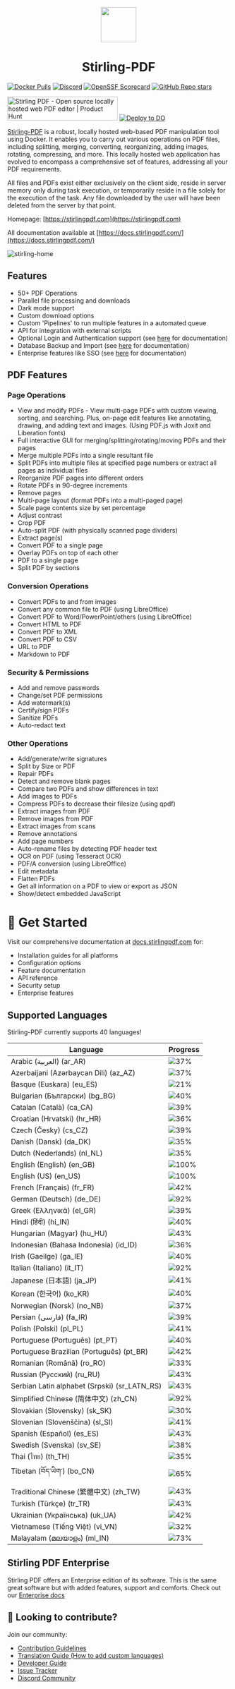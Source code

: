 <p align="center"><img src="https://raw.githubusercontent.com/Stirling-Tools/Stirling-PDF/main/docs/stirling.png" width="80"></p>
<h1 align="center">Stirling-PDF</h1>

[![Docker Pulls](https://img.shields.io/docker/pulls/frooodle/s-pdf)](https://hub.docker.com/r/frooodle/s-pdf)
[![Discord](https://img.shields.io/discord/1068636748814483718?label=Discord)](https://discord.gg/HYmhKj45pU)
[![OpenSSF Scorecard](https://api.scorecard.dev/projects/github.com/Stirling-Tools/Stirling-PDF/badge)](https://scorecard.dev/viewer/?uri=github.com/Stirling-Tools/Stirling-PDF)
[![GitHub Repo stars](https://img.shields.io/github/stars/stirling-tools/stirling-pdf?style=social)](https://github.com/Stirling-Tools/stirling-pdf)

<a href="https://www.producthunt.com/posts/stirling-pdf?embed=true&utm_source=badge-featured&utm_medium=badge&utm_souce=badge-stirling&#0045;pdf" target="_blank"><img src="https://api.producthunt.com/widgets/embed-image/v1/featured.svg?post_id=641239&theme=light" alt="Stirling&#0032;PDF - Open&#0032;source&#0032;locally&#0032;hosted&#0032;web&#0032;PDF&#0032;editor | Product Hunt" style="width: 250px; height: 54px;" width="250" height="54" /></a>
[![Deploy to DO](https://www.deploytodo.com/do-btn-blue.svg)](https://cloud.digitalocean.com/apps/new?repo=https://github.com/Stirling-Tools/Stirling-PDF/tree/digitalOcean&refcode=c3210994b1af)

[Stirling-PDF](https://www.stirlingpdf.com) is a robust, locally hosted web-based PDF manipulation tool using Docker. It enables you to carry out various operations on PDF files, including splitting, merging, converting, reorganizing, adding images, rotating, compressing, and more. This locally hosted web application has evolved to encompass a comprehensive set of features, addressing all your PDF requirements.

All files and PDFs exist either exclusively on the client side, reside in server memory only during task execution, or temporarily reside in a file solely for the execution of the task. Any file downloaded by the user will have been deleted from the server by that point.

Homepage: [https://stirlingpdf.com](https://stirlingpdf.com)

All documentation available at [https://docs.stirlingpdf.com/](https://docs.stirlingpdf.com/)

![stirling-home](images/stirling-home.jpg)

## Features

- 50+ PDF Operations
- Parallel file processing and downloads
- Dark mode support
- Custom download options
- Custom 'Pipelines' to run multiple features in a automated queue
- API for integration with external scripts
- Optional Login and Authentication support (see [here](https://docs.stirlingpdf.com/Advanced%20Configuration/System%20and%20Security) for documentation)
- Database Backup and Import (see [here](https://docs.stirlingpdf.com/Advanced%20Configuration/DATABASE) for documentation)
- Enterprise features like SSO (see [here](https://docs.stirlingpdf.com/Advanced%20Configuration/Single%20Sign-On%20Configuration) for documentation)

## PDF Features

### Page Operations

- View and modify PDFs - View multi-page PDFs with custom viewing, sorting, and searching. Plus, on-page edit features like annotating, drawing, and adding text and images. (Using PDF.js with Joxit and Liberation fonts)
- Full interactive GUI for merging/splitting/rotating/moving PDFs and their pages
- Merge multiple PDFs into a single resultant file
- Split PDFs into multiple files at specified page numbers or extract all pages as individual files
- Reorganize PDF pages into different orders
- Rotate PDFs in 90-degree increments
- Remove pages
- Multi-page layout (format PDFs into a multi-paged page)
- Scale page contents size by set percentage
- Adjust contrast
- Crop PDF
- Auto-split PDF (with physically scanned page dividers)
- Extract page(s)
- Convert PDF to a single page
- Overlay PDFs on top of each other
- PDF to a single page
- Split PDF by sections

### Conversion Operations

- Convert PDFs to and from images
- Convert any common file to PDF (using LibreOffice)
- Convert PDF to Word/PowerPoint/others (using LibreOffice)
- Convert HTML to PDF
- Convert PDF to XML
- Convert PDF to CSV
- URL to PDF
- Markdown to PDF

### Security & Permissions

- Add and remove passwords
- Change/set PDF permissions
- Add watermark(s)
- Certify/sign PDFs
- Sanitize PDFs
- Auto-redact text

### Other Operations

- Add/generate/write signatures
- Split by Size or PDF
- Repair PDFs
- Detect and remove blank pages
- Compare two PDFs and show differences in text
- Add images to PDFs
- Compress PDFs to decrease their filesize (using qpdf)
- Extract images from PDF
- Remove images from PDF
- Extract images from scans
- Remove annotations
- Add page numbers
- Auto-rename files by detecting PDF header text
- OCR on PDF (using Tesseract OCR)
- PDF/A conversion (using LibreOffice)
- Edit metadata
- Flatten PDFs
- Get all information on a PDF to view or export as JSON
- Show/detect embedded JavaScript




# 📖 Get Started

Visit our comprehensive documentation at [docs.stirlingpdf.com](https://docs.stirlingpdf.com) for:

- Installation guides for all platforms
- Configuration options
- Feature documentation
- API reference
- Security setup
- Enterprise features


## Supported Languages

Stirling-PDF currently supports 40 languages!

| Language                                     | Progress                               |
| -------------------------------------------- | -------------------------------------- |
| Arabic (العربية) (ar_AR)                        | ![37%](https://geps.dev/progress/37)   |
| Azerbaijani (Azərbaycan Dili) (az_AZ)        | ![37%](https://geps.dev/progress/37)   |
| Basque (Euskara) (eu_ES)                     | ![21%](https://geps.dev/progress/21)   |
| Bulgarian (Български) (bg_BG)                | ![40%](https://geps.dev/progress/40)   |
| Catalan (Català) (ca_CA)                     | ![39%](https://geps.dev/progress/39)   |
| Croatian (Hrvatski) (hr_HR)                  | ![36%](https://geps.dev/progress/36)   |
| Czech (Česky) (cs_CZ)                        | ![39%](https://geps.dev/progress/39)   |
| Danish (Dansk) (da_DK)                       | ![35%](https://geps.dev/progress/35)   |
| Dutch (Nederlands) (nl_NL)                   | ![35%](https://geps.dev/progress/35)   |
| English (English) (en_GB)                    | ![100%](https://geps.dev/progress/100) |
| English (US) (en_US)                         | ![100%](https://geps.dev/progress/100) |
| French (Français) (fr_FR)                    | ![42%](https://geps.dev/progress/42)   |
| German (Deutsch) (de_DE)                     | ![92%](https://geps.dev/progress/92)   |
| Greek (Ελληνικά) (el_GR)                     | ![39%](https://geps.dev/progress/39)   |
| Hindi (हिंदी) (hi_IN)                          | ![40%](https://geps.dev/progress/40)   |
| Hungarian (Magyar) (hu_HU)                   | ![43%](https://geps.dev/progress/43)   |
| Indonesian (Bahasa Indonesia) (id_ID)        | ![36%](https://geps.dev/progress/36)   |
| Irish (Gaeilge) (ga_IE)                      | ![40%](https://geps.dev/progress/40)   |
| Italian (Italiano) (it_IT)                   | ![92%](https://geps.dev/progress/92)   |
| Japanese (日本語) (ja_JP)                    | ![41%](https://geps.dev/progress/41)   |
| Korean (한국어) (ko_KR)                      | ![40%](https://geps.dev/progress/40)   |
| Norwegian (Norsk) (no_NB)                    | ![37%](https://geps.dev/progress/37)   |
| Persian (فارسی) (fa_IR)                      | ![39%](https://geps.dev/progress/39)   |
| Polish (Polski) (pl_PL)                      | ![41%](https://geps.dev/progress/41)   |
| Portuguese (Português) (pt_PT)               | ![40%](https://geps.dev/progress/40)   |
| Portuguese Brazilian (Português) (pt_BR)     | ![42%](https://geps.dev/progress/42)   |
| Romanian (Română) (ro_RO)                    | ![33%](https://geps.dev/progress/33)   |
| Russian (Русский) (ru_RU)                    | ![43%](https://geps.dev/progress/43)   |
| Serbian Latin alphabet (Srpski) (sr_LATN_RS) | ![43%](https://geps.dev/progress/43)   |
| Simplified Chinese (简体中文) (zh_CN)         | ![92%](https://geps.dev/progress/92)   |
| Slovakian (Slovensky) (sk_SK)                | ![30%](https://geps.dev/progress/30)   |
| Slovenian (Slovenščina) (sl_SI)              | ![41%](https://geps.dev/progress/41)   |
| Spanish (Español) (es_ES)                    | ![43%](https://geps.dev/progress/43)   |
| Swedish (Svenska) (sv_SE)                    | ![38%](https://geps.dev/progress/38)   |
| Thai (ไทย) (th_TH)                           | ![35%](https://geps.dev/progress/35)   |
| Tibetan (བོད་ཡིག་) (bo_CN)                     | ![65%](https://geps.dev/progress/65) |
| Traditional Chinese (繁體中文) (zh_TW)        | ![43%](https://geps.dev/progress/43)   |
| Turkish (Türkçe) (tr_TR)                     | ![43%](https://geps.dev/progress/43)   |
| Ukrainian (Українська) (uk_UA)               | ![42%](https://geps.dev/progress/42)   |
| Vietnamese (Tiếng Việt) (vi_VN)              | ![32%](https://geps.dev/progress/32)   |
| Malayalam (മലയാളം) (ml_IN)              | ![73%](https://geps.dev/progress/73)   |

## Stirling PDF Enterprise

Stirling PDF offers an Enterprise edition of its software. This is the same great software but with added features, support and comforts.
Check out our [Enterprise docs](https://docs.stirlingpdf.com/Pro)


## 🤝 Looking to contribute?

Join our community:
- [Contribution Guidelines](CONTRIBUTING.md)
- [Translation Guide (How to add custom languages)](devGuide/HowToAddNewLanguage.md)
- [Developer Guide](devGuide/DeveloperGuide.md)
- [Issue Tracker](https://github.com/Stirling-Tools/Stirling-PDF/issues)
- [Discord Community](https://discord.gg/HYmhKj45pU)
